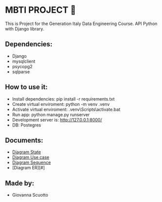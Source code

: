 # MBTI PROJECT 🔮
This is Project for the Generation Italy Data Engineering Course. API Python with Django library.

## Dependencies:
- Django
- mysqlclient
- psycopg2
- sqlparse

 ## How to use it:
- Install dependencies: pip install -r requirements.txt
- Create virtual enviroment: python -m venv .venv
- Activate virtual enviroment: .venv\Scripts\activate.bat
- Run app: python manage.py runserver
- Development server is: http://127.0.0.1:8000/
- DB: Postegres

## Documents:
- [Diagram State](https://github.com/GiovannaScuotto/mbti_project/blob/main/mbti_app/modelling/state.md)
- [Diagram Use case](https://github.com/GiovannaScuotto/mbti_project/blob/main/mbti_app/modelling/usecase.md)
- [Diagram Sequence](https://github.com/GiovannaScuotto/mbti_project/blob/main/mbti_app/modelling/sequence.md)
- [Diagram ER][#]

## Made by:
- Giovanna Scuotto
